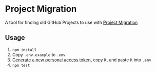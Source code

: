 # Project Migration

A tool for finding old GitHub Projects to use with [Project Migration](https://docs.github.com/en/issues/trying-out-the-new-projects-experience/migrating-your-project)

## Usage

1. `npm install`
2. Copy `.env.example` to `.env`
3. [Generate a new personal access token](https://github.com/settings/tokens/new?scopes=read:project,repo), copy it, and paste it into `.env`
4. `npm test`
